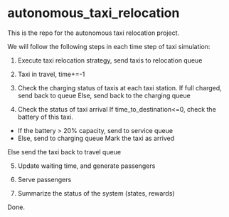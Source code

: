# autonomous_taxi_relocation

This is the repo for the autonomous taxi relocation project.

We will follow the following steps in each time step of taxi simulation:

1. Execute taxi relocation strategy, send taxis to relocation queue

2. Taxi in travel, time+=-1

3. Check the charging status of taxis at each taxi station.
If full charged, send back to queue
Else, send back to the charging queue

4. Check the status of taxi arrival
If time_to_destination<=0, check the battery of this taxi.
  - If the battery > 20% capacity, send to service queue
  - Else, send to charging queue
  Mark the taxi as arrived

Else send the taxi back to travel queue

5. Update waiting time, and generate passengers

6. Serve passengers

7. Summarize the status of the system (states, rewards)


Done. 
